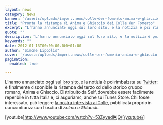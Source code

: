 ```yaml
---
layout: news
category: News
banner: "/assets/uploads/import.news/colle-der-fomento-anima-e-ghiaccio.jpg"
title: "Pronta la ristampa di Anima e Ghiaccio dei Colle der Fomento"
excerpt: "L’hanno annunciato oggi sul loro sito, e la notizia è poi rimbalzata su Twitter: è finalmente disponibile la ristampa del terzo cd dello storico gruppo romano, Anima e Ghiaccio. Distribuito da Self, dovrebbe essere facilmente reperibile in tutta Italia e, ci auguriamo, anche su iTunes Store. Chi fosse interessato, può leggere la nostra intervista ai [&hellip"
quote: ""
description: "L’hanno annunciato oggi sul loro sito, e la notizia è poi rimbalzata su Twitter: è finalmente disponibile la ristampa del terzo cd dello storico gruppo romano, Anima e Ghiaccio. Distribuito da Self, dovrebbe essere facilmente reperibile in tutta Italia e, ci auguriamo, anche su iTunes Store. Chi fosse interessato, può leggere la nostra intervista ai [&hellip"
keywords: ""
date: 2012-01-13T00:00:00.000+01:00
author: "Simone Lippolis"
cover: "/assets/uploads/import.news/colle-der-fomento-anima-e-ghiaccio.jpg"
pagination:
  enabled: true

---
```


L’hanno annunciato oggi [sul loro sito](http://www.collederfomento.net/anima-e-ghiaccio-2007-in-ristampa "Colle der Fomento"), e la notizia è poi rimbalzata su [Twitter](https://twitter.com/collederfomento "Colle der Fomento su Twitter"): è finalmente disponibile la ristampa del terzo cd dello storico gruppo romano, Anima e Ghiaccio. Distribuito da Self, dovrebbe essere facilmente reperibile in tutta Italia e, ci auguriamo, anche su iTunes Store. Chi fosse interessato, può leggere [la nostra intervista ai Colle](https://hotmc.com/colle-der-fomento-intervista-report/ "Colle Der Fomento: Intervista + Report"), pubblicata proprio in concomitanza con l’uscita di _Anima e Ghiaccio_.

\[youtube\]http://www.youtube.com/watch?v=53ZyvedlAjQ\[/youtube\]